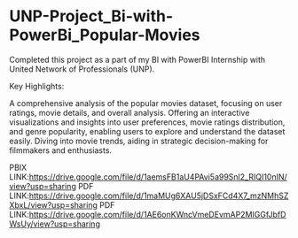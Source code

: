 # UNP-Project_Bi-with-PowerBi_Popular-Movies
Completed this project as a part of my BI with PowerBI Internship with United Network of Professionals (UNP).

Key Highlights:

A comprehensive analysis of the popular movies dataset, focusing on user ratings, movie details, and overall analysis. Offering an interactive visualizations and insights into user preferences, movie ratings distribution, and genre popularity, enabling users to explore and understand the dataset easily. Diving into movie trends, aiding in strategic decision-making for filmmakers and enthusiasts.

PBIX LINK:https://drive.google.com/file/d/1aemsFB1aU4PAvi5a99Snl2_RIQI10nIN/view?usp=sharing PDF LINK:https://drive.google.com/file/d/1maMUg6XAU5jDSxFCd4X7_mzNMhSZXbxL/view?usp=sharing PDF LINK:https://drive.google.com/file/d/1AE6onKWncVmeDEvmAP2MIGGfJbfDWsUy/view?usp=sharing
